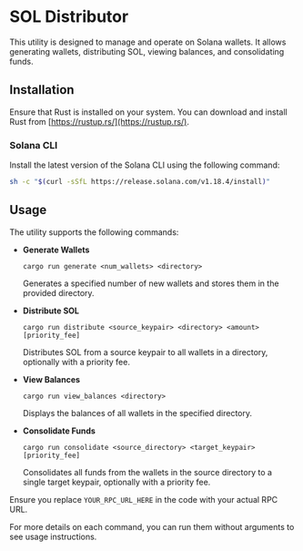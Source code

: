 # SOL Distributor

This utility is designed to manage and operate on Solana wallets. It allows generating wallets, distributing SOL, viewing balances, and consolidating funds.

## Installation

Ensure that Rust is installed on your system. You can download and install Rust from [https://rustup.rs/](https://rustup.rs/).

### Solana CLI

Install the latest version of the Solana CLI using the following command:

```bash
sh -c "$(curl -sSfL https://release.solana.com/v1.18.4/install)"
```

## Usage

The utility supports the following commands:

- **Generate Wallets**
  ```
  cargo run generate <num_wallets> <directory>
  ```
  Generates a specified number of new wallets and stores them in the provided directory.

- **Distribute SOL**
  ```
  cargo run distribute <source_keypair> <directory> <amount> [priority_fee]
  ```
  Distributes SOL from a source keypair to all wallets in a directory, optionally with a priority fee.

- **View Balances**
  ```
  cargo run view_balances <directory>
  ```
  Displays the balances of all wallets in the specified directory.

- **Consolidate Funds**
  ```
  cargo run consolidate <source_directory> <target_keypair> [priority_fee]
  ```
  Consolidates all funds from the wallets in the source directory to a single target keypair, optionally with a priority fee.

Ensure you replace `YOUR_RPC_URL_HERE` in the code with your actual RPC URL.

For more details on each command, you can run them without arguments to see usage instructions.
